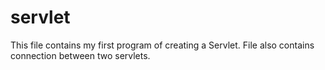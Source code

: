 # servlet
This file contains my first program of creating a Servlet.
File also contains connection between two servlets.
